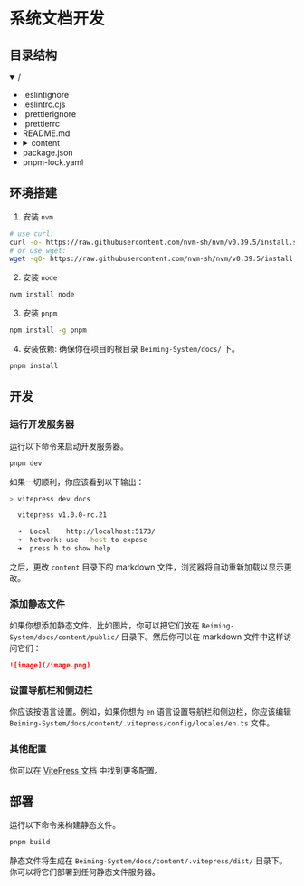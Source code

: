 # 系统文档开发

## 目录结构

<details open>
  <summary>/</summary>
  <ul>
    <li>.eslintignore</li>
    <li>.eslintrc.cjs</li>
    <li>.prettierignore</li>
    <li>.prettierrc</li>
    <li>README.md</li>
    <li>
      <details>
        <summary>content</summary>
        <ul>
          <li>
            <details>
              <summary>.vitepress</summary>
              <ul>
                <li>
                  <details>
                    <summary>components</summary>
                    <ul>
                      <li>LocalSearchBox.vue</li>
                      <li>NavBar.vue</li>
                      <li>NavBarMenuLink.vue</li>
                      <li>NavBarTranslations.vue</li>
                    </ul>
                  </details>
                </li>
                <li>
                  <details>
                    <summary>composables</summary>
                    <ul>
                      <li>index.ts</li>
                    </ul>
                  </details>
                </li>
                <li>config.ts</li>
                <li>
                  <details>
                    <summary>configs</summary>
                    <ul>
                      <li>index.ts</li>
                      <li>
                        <details>
                          <summary>locales</summary>
                          <ul>
                            <li>en.ts</li>
                            <li>index.ts</li>
                            <li>zh-CN.ts</li>
                          </ul>
                        </details>
                      </li>
                      <li>
                        <details>
                          <summary>search</summary>
                          <ul>
                            <li>index.ts</li>
                            <li>stopwords.ts</li>
                            <li>translate.ts</li>
                          </ul>
                        </details>
                      </li>
                    </ul>
                  </details>
                </li>
                <li>mathjax.ts</li>
                <li>shim.d.ts</li>
              </ul>
            </details>
          </li>
          <li>api-examples.md</li>
          <li>
            <details>
              <summary>developer-guide</summary>
              <ul>
                <li>dev-docs.md</li>
              </ul>
            </details>
          </li>
          <li>index.md</li>
          <li>markdown-examples.md</li>
          <li>
            <details>
              <summary>public</summary>
              <ul>
                <li>image.jpg</li>
                <li>logo.svg</li>
              </ul>
            </details>
          </li>
          <li>tsconfig.json</li>
          <li>
            <details>
              <summary>zh-CN</summary>
              <ul>
                <li>api-examples.md</li>
                <li>
                  <details>
                    <summary>developer-guide</summary>
                    <ul>
                      <li>
                        <details>
                          <summary>deploy</summary>
                          <ul>
                            <li>k8s-deploy.md</li>
                            <li>local-deploy.md</li>
                          </ul>
                        </details>
                      </li>
                      <li>dev-backend.md</li>
                      <li>dev-docs.md</li>
                      <li>dev-frontend.md</li>
                      <li>structure-and-guidelines.md</li>
                    </ul>
                  </details>
                </li>
                <li>index.md</li>
                <li>markdown-examples.md</li>
                <li>
                  <details>
                    <summary>overview</summary>
                    <ul>
                      <li>installation.md</li>
                      <li>quick-start.md</li>
                      <li>system-overview.md</li>
                    </ul>
                  </details>
                </li>
                <li>
                  <details>
                    <summary>user-guide</summary>
                    <ul>
                      <li>learnware-deploy.md</li>
                      <li>learnware-search.md</li>
                      <li>
                        <details>
                          <summary>learnware-upload</summary>
                          <ul>
                            <li>prepare.md</li>
                            <li>upload.md</li>
                          </ul>
                        </details>
                      </li>
                    </ul>
                  </details>
                </li>
              </ul>
            </details>
          </li>
        </ul>
      </details>
    </li>
    <li>package.json</li>
    <li>pnpm-lock.yaml</li>
  </ul>
</details>

## 环境搭建

1. 安装 `nvm`

```bash
# use curl:
curl -o- https://raw.githubusercontent.com/nvm-sh/nvm/v0.39.5/install.sh | bash
# or use wget:
wget -qO- https://raw.githubusercontent.com/nvm-sh/nvm/v0.39.5/install.sh | bash
```

2. 安装 `node`

```bash
nvm install node
```

3. 安装 `pnpm`

```bash
npm install -g pnpm
```

4. 安装依赖: 确保你在项目的根目录 `Beiming-System/docs/` 下。

```bash
pnpm install
```

## 开发

### 运行开发服务器

运行以下命令来启动开发服务器。

```bash
pnpm dev
```

如果一切顺利，你应该看到以下输出：

```bash
> vitepress dev docs

  vitepress v1.0.0-rc.21

  ➜  Local:   http://localhost:5173/
  ➜  Network: use --host to expose
  ➜  press h to show help
```

之后，更改 `content` 目录下的 markdown 文件，浏览器将自动重新加载以显示更改。

### 添加静态文件

如果你想添加静态文件，比如图片，你可以把它们放在 `Beiming-System/docs/content/public/` 目录下。然后你可以在 markdown 文件中这样访问它们：

```markdown
![image](/image.png)
```

### 设置导航栏和侧边栏

你应该按语言设置。例如，如果你想为 `en` 语言设置导航栏和侧边栏，你应该编辑 `Beiming-System/docs/content/.vitepress/config/locales/en.ts` 文件。

### 其他配置

你可以在 [VitePress 文档](https://vitepress.dev) 中找到更多配置。

## 部署

运行以下命令来构建静态文件。

```bash
pnpm build
```

静态文件将生成在 `Beiming-System/docs/content/.vitepress/dist/` 目录下。你可以将它们部署到任何静态文件服务器。
